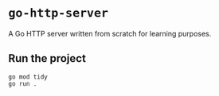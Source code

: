 # `go-http-server`

A Go HTTP server written from scratch for learning purposes.

## Run the project

```shell
go mod tidy
go run .
```